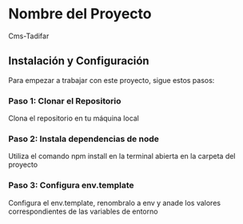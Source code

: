 # Nombre del Proyecto

Cms-Tadifar

## Instalación y Configuración

Para empezar a trabajar con este proyecto, sigue estos pasos:

### Paso 1: Clonar el Repositorio

Clona el repositorio en tu máquina local

### Paso 2: Instala dependencias de node

Utiliza el comando npm install en la terminal abierta en la carpeta del proyecto

### Paso 3: Configura env.template

Configura el env.template, renombralo a env y anade los valores correspondientes de las variables de entorno

